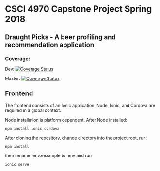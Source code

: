 # CSCI 4970 Capstone Project Spring 2018

## Draught Picks - A beer profiling and recommendation application

### Coverage:
Dev:
[![Coverage Status](https://coveralls.io/repos/github/jakeharding/draught-picks-frontend/badge.svg?branch=dev)](https://coveralls.io/github/jakeharding/draught-picks-frontend?branch=dev)

Master:
[![Coverage Status](https://coveralls.io/repos/github/jakeharding/draught-picks-frontend/badge.svg?branch=master)](https://coveralls.io/github/jakeharding/draught-picks-frontend?branch=master)

## Frontend

The frontend consists of an Ionic application. Node, Ionic, and Cordova are required in a global context.

Node installation is platform dependent. After Node installed:

`npm install ionic cordova`

After cloning the repository, change directory into the project root, run:

`npm install`

then rename .env.eexample to .env and run

`ionic serve`


